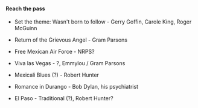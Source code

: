 #### Reach the pass
- Set the theme: Wasn't born to follow - Gerry Goffin, Carole King, Roger McGuinn

- Return of the Grievous Angel - Gram Parsons  
- Free Mexican Air Force - NRPS?  
- Viva las Vegas - ?, Emmylou / Gram Parsons  
- Mexicali Blues (?) - Robert Hunter  
- Romance in Durango - Bob Dylan, his psychiatrist  
- El Paso - Traditional (?), Robert Hunter?  
